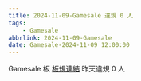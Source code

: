 ```yaml
---
title: 2024-11-09-Gamesale 違規 0 人
tags:
    - Gamesale
abbrlink: 2024-11-09-Gamesale
date: Gamesale-2024-11-09 12:00:00
---
```

Gamesale 板 [板規連結](https://www.ptt.cc/bbs/Gossiping/M.1637425085.A.07D.html)
昨天違規 0 人
